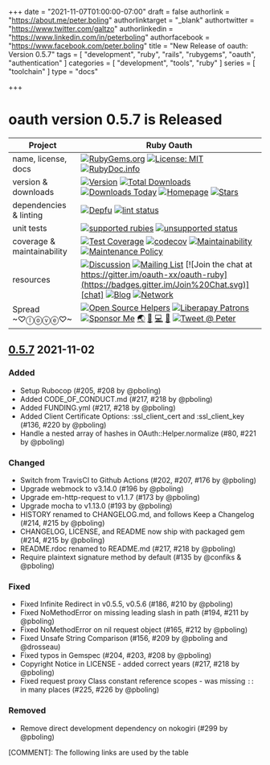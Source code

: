 +++
date = "2021-11-07T01:00:00-07:00"
draft = false
authorlink = "https://about.me/peter.boling"
authorlinktarget = "_blank"
authortwitter = "https://www.twitter.com/galtzo"
authorlinkedin = "https://www.linkedin.com/in/peterboling"
authorfacebook = "https://www.facebook.com/peter.boling"
title = "New Release of oauth: Version 0.5.7"
tags = [ "development", "ruby", "rails", "rubygems", "oauth", "authentication" ]
categories = [ "development", "tools", "ruby" ]
series = [ "toolchain" ]
type = "docs"

+++

# oauth version 0.5.7 is Released

| Project                    |  Ruby Oauth                |
|--------------------------- |--------------------------- |
| name, license, docs        |  [![RubyGems.org](https://img.shields.io/badge/name-oauth-brightgreen.svg?style=flat)][rubygems] [![License: MIT](https://img.shields.io/badge/License-MIT-green.svg)][license-ref] [![RubyDoc.info](https://img.shields.io/badge/documentation-rubydoc-brightgreen.svg?style=flat)][documentation] |
| version & downloads        |  [![Version](https://img.shields.io/gem/v/oauth.svg)][rubygems] [![Total Downloads](https://img.shields.io/gem/dt/oauth.svg)][rubygems] [![Downloads Today](https://img.shields.io/gem/rd/oauth.svg)][rubygems] [![Homepage](https://img.shields.io/badge/source-github-brightgreen.svg?style=flat)][source] [![Stars](https://img.shields.io/github/stars/oauth-xx/oauth-ruby.svg?style=social)][stargazers]|
| dependencies & linting     |  [![Depfu](https://badges.depfu.com/badges/d570491bac0ad3b0b65deb3c82028327/count.svg)][depfu] [![lint status](https://github.com/oauth-xx/oauth-ruby/actions/workflows/style.yml/badge.svg)][actions] |
| unit tests                 |  [![supported rubies](https://github.com/oauth-xx/oauth-ruby/actions/workflows/supported.yml/badge.svg)][actions] [![unsupported status](https://github.com/oauth-xx/oauth-ruby/actions/workflows/unsupported.yml/badge.svg)][actions] |
| coverage & maintainability |  [![Test Coverage](https://api.codeclimate.com/v1/badges/3cf23270c21e8791d788/test_coverage)][climate_coverage] [![codecov](https://codecov.io/gh/oauth-xx/oauth-ruby/branch/master/graph/badge.svg?token=4ZNAWNxrf9)][codecov_coverage] [![Maintainability](https://api.codeclimate.com/v1/badges/3cf23270c21e8791d788/maintainability)][climate_maintainability] [![Maintenance Policy](https://img.shields.io/badge/maintenance-policy-brightgreen.svg?style=flat)][maintenancee_policy] |
| resources                  |  [![Discussion](https://img.shields.io/badge/discussions-github-brightgreen.svg?style=flat)][gh_discussions] [![Mailing List](https://img.shields.io/badge/group-mailinglist.svg?style=social&logo=google)][mailinglist] [![Join the chat at https://gitter.im/oauth-xx/oauth-ruby](https://badges.gitter.im/Join%20Chat.svg)][chat] [![Blog](https://img.shields.io/badge/blog-railsbling-brightgreen.svg?style=flat)][blogpage] [![Network](https://img.shields.io/github/forks/oauth-xx/oauth-ruby.svg?style=social)][network] |
| Spread ~♡ⓛⓞⓥⓔ♡~         |  [![Open Source Helpers](https://www.codetriage.com/oauth-xx/oauth-ruby/badges/users.svg)][code_triage] [![Liberapay Patrons](https://img.shields.io/liberapay/patrons/pboling.svg?logo=liberapay)][liberapay_donate] [![Sponsor Me](https://img.shields.io/badge/sponsor-pboling.svg?style=social&logo=github)][gh_sponsors] [🌏][aboutme] [👼][angelme] [💻][coderme] [🌹][politicme] [![Tweet @ Peter][followme-img]][tweetme] |

## [0.5.7] 2021-11-02
### Added

* Setup Rubocop (#205, #208 by @pboling)
* Added CODE_OF_CONDUCT.md (#217, #218 by @pboling)
* Added FUNDING.yml (#217, #218 by @pboling)
* Added Client Certificate Options: :ssl_client_cert and :ssl_client_key (#136, #220 by @pboling)
* Handle a nested array of hashes in OAuth::Helper.normalize (#80, #221 by @pboling)

### Changed

* Switch from TravisCI to Github Actions (#202, #207, #176 by @pboling)
* Upgrade webmock to v3.14.0 (#196 by @pboling)
* Upgrade em-http-request to v1.1.7 (#173 by @pboling)
* Upgrade mocha to v1.13.0 (#193 by @pboling)
* HISTORY renamed to CHANGELOG.md, and follows Keep a Changelog (#214, #215 by @pboling)
* CHANGELOG, LICENSE, and README now ship with packaged gem (#214, #215 by @pboling)
* README.rdoc renamed to README.md (#217, #218 by @pboling)
* Require plaintext signature method by default (#135 by @confiks & @pboling)

### Fixed

* Fixed Infinite Redirect in v0.5.5, v0.5.6 (#186, #210 by @pboling)
* Fixed NoMethodError on missing leading slash in path (#194, #211 by @pboling)
* Fixed NoMethodError on nil request object (#165, #212 by @pboling)
* Fixed Unsafe String Comparison (#156, #209 by @pboling and @drosseau)
* Fixed typos in Gemspec (#204, #203, #208 by @pboling)
* Copyright Notice in LICENSE - added correct years (#217, #218 by @pboling)
* Fixed request proxy Class constant reference scopes - was missing `::` in many places (#225, #226 by @pboling)

### Removed

* Remove direct development dependency on nokogiri (#299 by @pboling)

[0.5.7]: https://github.com/oauth-xx/oauth-ruby/releases/tag/v0.5.7

[COMMENT]: The following links are used by the table

[rubygems]: https://rubygems.org/gems/oauth

[depfu]: https://depfu.com/github/oauth-xx/oauth-ruby?project_id=22868

[actions]: https://github.com/oauth-xx/oauth-ruby/actions

[climate_coverage]: https://codeclimate.com/github/oauth-xx/oauth-ruby/test_coverage

[gh_discussions]: https://github.com/oauth-xx/oauth-ruby/discussions

[code_triage]: https://www.codetriage.com/oauth-xx/oauth-ruby

[license-ref]: https://opensource.org/licenses/MIT

[codecov_coverage]: https://codecov.io/gh/oauth-xx/oauth-ruby

[mailinglist]: http://groups.google.com/group/oauth-ruby

[liberapay_donate]: https://liberapay.com/pboling/donate

[aboutme]: https://about.me/peter.boling

[angelme]: https://angel.co/peter-boling

[coderme]:http://coderwall.com/pboling

[politicme]: https://nationalprogressiveparty.org

[followme-img]: https://img.shields.io/twitter/follow/galtzo.svg?style=social&label=Follow

[tweetme]: http://twitter.com/galtzo

[documentation]: https://rubydoc.info/github/oauth-xx/oauth-ruby/main

[source]: https://github.com/oauth-xx/oauth-ruby/

[climate_maintainability]: https://codeclimate.com/github/oauth-xx/oauth-ruby/maintainability

[network]: https://github.com/oauth-xx/oauth-ruby/network

[stargazers]: https://github.com/oauth-xx/oauth-ruby/stargazers

[chat]: https://gitter.im/oauth-xx/oauth-ruby?utm_source=badge&utm_medium=badge&utm_campaign=pr-badge&utm_content=badge

[blogpage]: http://www.railsbling.com/tags/oauth/

[maintenancee_policy]: https://guides.rubyonrails.org/maintenance_policy.html#security-issues

[gh_sponsors]: https://github.com/sponsors/pboling
